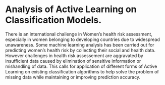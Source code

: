 # Analysis of Active Learning on Classification Models.

There is an international challenge in Women’s health risk assessment, especially in women belonging to developing countries due to widespread unawareness. Some machine learning analysis has been carried out for predicting women’s health risk by collecting their social and health data. However challenges in health risk assessement are aggravated by insufficient data caused by elimination of sensitive information or mishandling of data. This calls for application of different forms of Active Learning on existing classification algorithms to help solve the problem of missing data while maintaining or improving prediction accuracy.

